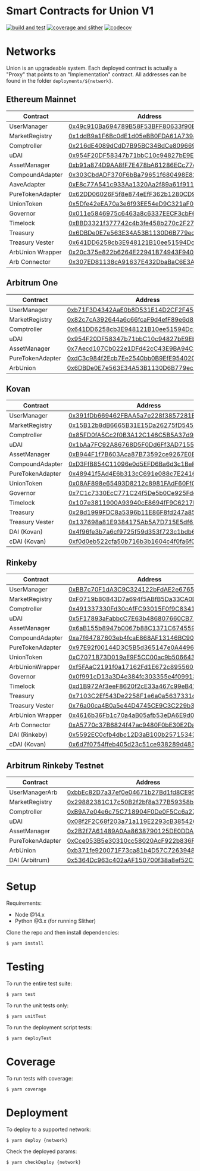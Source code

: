 # Smart Contracts for Union V1

[![build and test](https://github.com/unioncredit/union-v1-contracts/actions/workflows/ci_push.yml/badge.svg)](https://github.com/unioncredit/union-v1-contracts/actions/workflows/ci_push.yml) [![coverage and slither](https://github.com/unioncredit/union-v1-contracts/actions/workflows/ci_pr.yml/badge.svg)](https://github.com/unioncredit/union-v1-contracts/actions/workflows/ci_pr.yml) [![codecov](https://codecov.io/gh/unioncredit/union-v1-contracts/branch/develop/graph/badge.svg?token=RWHSS7TLO6)](https://codecov.io/gh/unioncredit/union-v1-contracts)

# Networks

Union is an upgradeable system. Each deployed contract is actually a "Proxy" that points to an "Implementation" contract. All addresses can be found in the folder `deployments/${network}`.

## Ethereum Mainnet

| Contract         | Address                                                                                                               | Upgradeable |
| ---------------- | --------------------------------------------------------------------------------------------------------------------- | ----------- |
| UserManager      | [0x49c910Ba694789B58F53BFF80633f90B8631c195](https://etherscan.io/address/0x49c910Ba694789B58F53BFF80633f90B8631c195) | ✅          |
| MarketRegistry   | [0x1ddB9a1F6Bc0dE1d05eBB0FDA61A7398641ae6BE](https://etherscan.io/address/0x1ddB9a1F6Bc0dE1d05eBB0FDA61A7398641ae6BE) | ✅          |
| Comptroller      | [0x216dE4089dCdD7B95BC34BdCe809669C788a9A5d](https://etherscan.io/address/0x216dE4089dCdD7B95BC34BdCe809669C788a9A5d) | ✅          |
| uDAI             | [0x954F20DF58347b71bbC10c94827bE9EbC8706887](https://etherscan.io/address/0x954F20DF58347b71bbC10c94827bE9EbC8706887) | ✅          |
| AssetManager     | [0xb91a874D9AA8fF7E478bA61286ECc77c1A3E384d](https://etherscan.io/address/0xb91a874D9AA8fF7E478bA61286ECc77c1A3E384d) | ✅          |
| CompoundAdapter  | [0x303CbdADF370F6bBa79651f680498E829cB860D5](https://etherscan.io/address/0x303CbdADF370F6bBa79651f680498E829cB860D5) | ✅          |
| AaveAdapter      | [0xE8c77A541c933Aa1320Aa2f89a61f91130e4012d](https://etherscan.io/address/0xE8c77A541c933Aa1320Aa2f89a61f91130e4012d) | ✅          |
| PureTokenAdapter | [0x62DD06026F5f8e874eEfF362b1280CD9A2057b7d](https://etherscan.io/address/0x62DD06026F5f8e874eEfF362b1280CD9A2057b7d) | ✅          |
| UnionToken       | [0x5Dfe42eEA70a3e6f93EE54eD9C321aF07A85535C](https://etherscan.io/address/0x5Dfe42eEA70a3e6f93EE54eD9C321aF07A85535C) | ❌          |
| Governor         | [0x011e5846975c6463a8c6337EECF3cbF64e328884](https://etherscan.io/address/0x011e5846975c6463a8c6337EECF3cbF64e328884) | ❌          |
| Timelock         | [0xBBD3321f377742c4b3fe458b270c2F271d3294D8](https://etherscan.io/address/0xBBD3321f377742c4b3fe458b270c2F271d3294D8) | ❌          |
| Treasury         | [0x6DBDe0E7e563E34A53B1130D6B779ec8eD34B4B9](https://etherscan.io/address/0x6DBDe0E7e563E34A53B1130D6B779ec8eD34B4B9) | ❌          |
| Treasury Vester  | [0x641DD6258cb3E948121B10ee51594Dc2A8549fe1](https://etherscan.io/address/0x641DD6258cb3E948121B10ee51594Dc2A8549fe1) | ❌          |
| ArbUnion Wrapper | [0x20c375e822b6264E22941B74943F940A1CfE5F25](https://etherscan.io/address/0x20c375e822b6264E22941B74943F940A1CfE5F25) | ❌          |
| Arb Connector    | [0x307ED81138cA91637E432DbaBaC6E3A42699032a](https://etherscan.io/address/0x307ED81138cA91637E432DbaBaC6E3A42699032a) | ❌          |

## Arbitrum One

| Contract         | Address                                                                                                              | Upgradeable |
| ---------------- | -------------------------------------------------------------------------------------------------------------------- | ----------- |
| UserManager      | [0xb71F3D4342AaE0b8D531E14D2CF2F45d6e458A5F](https://arbiscan.io/address/0xb71F3D4342AaE0b8D531E14D2CF2F45d6e458A5F) | ✅          |
| MarketRegistry   | [0x82c7cA392644a6c66fcaF9d4efF89e6d875D58D9](https://arbiscan.io/address/0x82c7cA392644a6c66fcaF9d4efF89e6d875D58D9) | ✅          |
| Comptroller      | [0x641DD6258cb3E948121B10ee51594Dc2A8549fe1](https://arbiscan.io/address/0x641DD6258cb3E948121B10ee51594Dc2A8549fe1) | ✅          |
| uDAI             | [0x954F20DF58347b71bbC10c94827bE9EbC8706887](https://arbiscan.io/address/0x954F20DF58347b71bbC10c94827bE9EbC8706887) | ✅          |
| AssetManager     | [0x7Aecd107Cb022e1DFd42cC43E9BA94C38BC83275](https://arbiscan.io/address/0x7Aecd107Cb022e1DFd42cC43E9BA94C38BC83275) | ✅          |
| PureTokenAdapter | [0xdC3c984f2Ecb7Ee2540bb0B9EfE9540204cdAB57](https://arbiscan.io/address/0xdC3c984f2Ecb7Ee2540bb0B9EfE9540204cdAB57) | ✅          |
| ArbUnion         | [0x6DBDe0E7e563E34A53B1130D6B779ec8eD34B4B9](https://arbiscan.io/address/0x6DBDe0E7e563E34A53B1130D6B779ec8eD34B4B9) | ❌          |

## Kovan

| Contract         | Address                                                                                                                     | Upgradeable |
| ---------------- | --------------------------------------------------------------------------------------------------------------------------- | ----------- |
| UserManager      | [0x391fDb669462FBAA5a7e228f3857281BeCf235EE](https://kovan.etherscan.io/address/0x391fDb669462FBAA5a7e228f3857281BeCf235EE) | ✅          |
| MarketRegistry   | [0x15B12b8dB6665B31E15Da26275fD54590f2E989c](https://kovan.etherscan.io/address/0x15B12b8dB6665B31E15Da26275fD54590f2E989c) | ✅          |
| Comptroller      | [0x85FD0fA5Cc2f0B3A12C146C5B5A37d9e269b3Ba8](https://kovan.etherscan.io/address/0x85FD0fA5Cc2f0B3A12C146C5B5A37d9e269b3Ba8) | ✅          |
| uDAI             | [0x1bAa7FC92A86768D5F0Dd6Ff3AD7155eCD8cB293](https://kovan.etherscan.io/address/0x1bAa7FC92A86768D5F0Dd6Ff3AD7155eCD8cB293) | ✅          |
| AssetManager     | [0xB944F1f7B603Aca87B73592ce9267E0BA375f4c9](https://kovan.etherscan.io/address/0xB944F1f7B603Aca87B73592ce9267E0BA375f4c9) | ✅          |
| CompoundAdapter  | [0xD3FfB854C11096e0d5EFD6Ba6d3c1BeF4B89add9](https://kovan.etherscan.io/address/0xD3FfB854C11096e0d5EFD6Ba6d3c1BeF4B89add9) | ✅          |
| PureTokenAdapter | [0x48941f5Ad4E6b313cC691e088c7E241617C5a9B2](https://kovan.etherscan.io/address/0x48941f5Ad4E6b313cC691e088c7E241617C5a9B2) | ✅          |
| UnionToken       | [0x08AF898e65493D8212c8981FAdF60Ff023A91150](https://kovan.etherscan.io/address/0x08AF898e65493D8212c8981FAdF60Ff023A91150) | ❌          |
| Governor         | [0x7C1c7330EcC771C24f5De5b0Ce925Fde3A631c45](https://kovan.etherscan.io/address/0x7C1c7330EcC771C24f5De5b0Ce925Fde3A631c45) | ❌          |
| Timelock         | [0x107e3811900A93940cE8694fF9C6217Be900faAF](https://kovan.etherscan.io/address/0x107e3811900A93940cE8694fF9C6217Be900faAF) | ❌          |
| Treasury         | [0x28d1999FDC8a5396b11E86F8fd247a85d4d4D7F9](https://kovan.etherscan.io/address/0x28d1999FDC8a5396b11E86F8fd247a85d4d4D7F9) | ❌          |
| Treasury Vester  | [0x137698a81E9384175Ab5A7D715E5df62DF5E6c16](https://kovan.etherscan.io/address/0x137698a81E9384175Ab5A7D715E5df62DF5E6c16) | ❌          |
| DAI (Kovan)      | [0x4f96fe3b7a6cf9725f59d353f723c1bdb64ca6aa](https://kovan.etherscan.io/address/0x4f96fe3b7a6cf9725f59d353f723c1bdb64ca6aa) | ❌          |
| cDAI (Kovan)     | [0xf0d0eb522cfa50b716b3b1604c4f0fa6f04376ad](https://kovan.etherscan.io/address/0xf0d0eb522cfa50b716b3b1604c4f0fa6f04376ad) | ❌          |

## Rinkeby

| Contract         | Address                                                                                                                       | Upgradeable |
| ---------------- | ----------------------------------------------------------------------------------------------------------------------------- | ----------- |
| UserManager      | [0xBB7c70F1dA3C9C324122bFdAE2e6765F06eAD410](https://rinkeby.etherscan.io/address/0xBB7c70F1dA3C9C324122bFdAE2e6765F06eAD410) | ✅          |
| MarketRegistry   | [0xF0719b80843D7a694f5ABfB5Da33CA0D6A27c596](https://rinkeby.etherscan.io/address/0xF0719b80843D7a694f5ABfB5Da33CA0D6A27c596) | ✅          |
| Comptroller      | [0x491337330Fd30cAfFC93015F0f9C83419d96B413](https://rinkeby.etherscan.io/address/0x491337330Fd30cAfFC93015F0f9C83419d96B413) | ✅          |
| uDAI             | [0x5F17893aFabbcC7E63b486807660CB727BE5E557](https://rinkeby.etherscan.io/address/0x5F17893aFabbcC7E63b486807660CB727BE5E557) | ✅          |
| AssetManager     | [0x6aB155b8947b0067b88C1371C674559A502dDE32](https://rinkeby.etherscan.io/address/0x6aB155b8947b0067b88C1371C674559A502dDE32) | ✅          |
| CompoundAdapter  | [0xa7f64787603eb4fcaE868AF13146BC900F09541F](https://rinkeby.etherscan.io/address/0xa7f64787603eb4fcaE868AF13146BC900F09541F) | ✅          |
| PureTokenAdapter | [0x97E92f00144D3C5B5d365147e0A44962d9E57f15](https://rinkeby.etherscan.io/address/0x97E92f00144D3C5B5d365147e0A44962d9E57f15) | ✅          |
| UnionToken       | [0xC7071B73D019aE9F5CC00ac9b506643b8A6a2b05](https://rinkeby.etherscan.io/address/0xC7071B73D019aE9F5CC00ac9b506643b8A6a2b05) | ❌          |
| ArbUnionWrapper  | [0xf5FAaC2191f0a17162Fd1E672c89556038b7dabc](https://rinkeby.etherscan.io/address/0xf5FAaC2191f0a17162Fd1E672c89556038b7dabc) | ❌          |
| Governor         | [0x0f991cD13a3D4e384fc303355e4f09913eEd3023](https://rinkeby.etherscan.io/address/0x0f991cD13a3D4e384fc303355e4f09913eEd3023) | ❌          |
| Timelock         | [0xd1B972Af3eeF8620f2cE33a467c99eB41E90b52F](https://rinkeby.etherscan.io/address/0xd1B972Af3eeF8620f2cE33a467c99eB41E90b52F) | ❌          |
| Treasury         | [0x7103C2Ef543De2258F1e6a0a5637331d2C5C29b9](https://rinkeby.etherscan.io/address/0x7103C2Ef543De2258F1e6a0a5637331d2C5C29b9) | ❌          |
| Treasury Vester  | [0x76a00ca4B0a5e44D4745CE9C3C229b395a57ccc0](https://rinkeby.etherscan.io/address/0x76a00ca4B0a5e44D4745CE9C3C229b395a57ccc0) | ❌          |
| ArbUnion Wrapper | [0x4616b36Fb1c70a4aB05afb53eDA6E9d09efd1dC9](https://rinkeby.etherscan.io/address/0x4616b36Fb1c70a4aB05afb53eDA6E9d09efd1dC9) | ❌          |
| Arb Connector    | [0xA5770c37B6824f47ac9480F0bE30E2Da6b8Bc199](https://rinkeby.etherscan.io/address/0xA5770c37B6824f47ac9480F0bE30E2Da6b8Bc199) | ❌          |
| DAI (Rinkeby)    | [0x5592EC0cfb4dbc12D3aB100b257153436a1f0FEa](https://rinkeby.etherscan.io/address/0x5592EC0cfb4dbc12D3aB100b257153436a1f0FEa) | ❌          |
| cDAI (Kovan)     | [0x6d7f0754ffeb405d23c51ce938289d4835be3b14](https://rinkeby.etherscan.io/address/0x6d7f0754ffeb405d23c51ce938289d4835be3b14) | ❌          |

## Arbitrum Rinkeby Testnet

| Contract         | Address                                                                                                                      | Upgradeable |
| ---------------- | ---------------------------------------------------------------------------------------------------------------------------- | ----------- |
| UserManagerArb   | [0xbbEc82D7a37ef0e04671b27Bd1fd8CE952AB589E](https://testnet.arbiscan.io/address/0xbbEc82D7a37ef0e04671b27Bd1fd8CE952AB589E) | ✅          |
| MarketRegistry   | [0x29882381C17c50B2f2bf8a377B59358b01f7A026](https://testnet.arbiscan.io/address/0x29882381C17c50B2f2bf8a377B59358b01f7A026) | ✅          |
| Comptroller      | [0xB9A7e04e6c75C718904F0De0F5Cc6a2728a3F50C](https://testnet.arbiscan.io/address/0xB9A7e04e6c75C718904F0De0F5Cc6a2728a3F50C) | ✅          |
| uDAI             | [0x08f2F2C68f203a71a119E2293cB3854261EFAE3d](https://testnet.arbiscan.io/address/0x08f2F2C68f203a71a119E2293cB3854261EFAE3d) | ✅          |
| AssetManager     | [0x2B2f7A61489A0Aa8638790125DE0DDAD9CB5D12e](https://testnet.arbiscan.io/address/0x2B2f7A61489A0Aa8638790125DE0DDAD9CB5D12e) | ✅          |
| PureTokenAdapter | [0xCce053B5e30310cc58020AcF922b836F67C5eD8E](https://testnet.arbiscan.io/address/0xCce053B5e30310cc58020AcF922b836F67C5eD8E) | ✅          |
| ArbUnion         | [0xb371fe920071F73ca81b4D57C72639480F3886a7](https://testnet.arbiscan.io/address/0xb371fe920071F73ca81b4D57C72639480F3886a7) | ❌          |
| DAI (Arbitrum)   | [0x5364Dc963c402aAF150700f38a8ef52C1D7D7F14](https://testnet.arbiscan.io/address/0x5364Dc963c402aAF150700f38a8ef52C1D7D7F14) | ❌          |

# Setup

Requirements:

-   Node @14.x
-   Python @3.x (for running Slither)

Clone the repo and then install dependencies:

```
$ yarn install
```

# Testing

To run the entire test suite:

```
$ yarn test
```

To run the unit tests only:

```
$ yarn unitTest
```

To run the deployment script tests:

```
$ yarn deployTest
```

# Coverage

To run tests with coverage:

```
$ yarn coverage
```

# Deployment

To deploy to a supported network:

```
$ yarn deploy {network}
```

Check the deployed params:

```
$ yarn checkDeploy {network}
```
